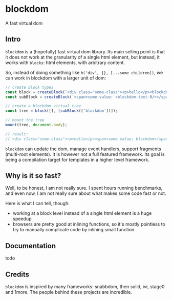 # blockdom

A fast virtual dom 

## Intro

`blockdom` is a (hopefully) fast virtual dom library. Its main selling point is
that it does not work at the granularity of a single html element, but instead,
it works with `blocks`: html elements, with arbitrary content.

So, instead of doing something like `h('div', {}, [...some children])`, we can
work in blockdom with a larger unit of dom:

```js
// create block types
const block = createBlock(`<div class="some-class"><p>hello</p><blockdom-child-0/></div>`);
const subBlock = createBlock(`<span>some value: <blockdom-text-0/></span>`);

// create a blockdom virtual tree
const tree = block([], [subBlock(['blockdom'])]);

// mount the tree
mount(tree, document.body);

// result: 
// <div class="some-class"><p>hello</p><span>some value: blockdom</span></div>
```

`blockdom` can update the dom, manage event handlers, support fragments (multi-root elements).
It is however not a full featured framework.  Its goal is being a compilation target
for templates in a higher level framework.

## Why is it so fast?

Well, to be honest, I am not really sure. I spent hours running benchmarks, and
even now, I am not really sure about what makes some code fast or not.

Here is what I can tell, though:

- working at a block level instead of a single html element is a huge speedup
- browsers are pretty good at inlining functions, so it's mostly pointless to
  try to manually complicate code by inlining small function.


## Documentation

todo

## Credits

`blockdom` is inspired by many frameworks: snabbdom, then solid, ivi, stage0 and
1more.  The people behind these projects are incredible.